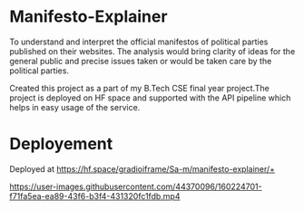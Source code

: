 # Manifesto-Explainer

To understand and interpret the official manifestos of political parties published on their websites. 
The analysis would bring clarity of ideas for the general public and precise issues taken or would be taken care  by the political parties.

Created this project as a part of my B.Tech CSE final year project.The project is deployed on HF space and supported with the API pipeline which helps in easy usage of the service.      

# Deployement 
Deployed at https://hf.space/gradioiframe/Sa-m/manifesto-explainer/+



https://user-images.githubusercontent.com/44370096/160224701-f71fa5ea-ea89-43f6-b3f4-431320fc1fdb.mp4

